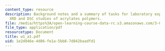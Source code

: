 ```yaml
---
content_type: resource
description: Background notes and a summary of tasks for laboratory experiments on
  XRD and DSC studies of acrylates polymers.
file: /media/https%3A/open-learning-course-data-rc.s3.amazonaws.com/3-014-materials-laboratory-fall-2006/1e2d846e4d86fe1a5bb87d842baadfd1_w1_a1.pdf
file_type: application/pdf
resourcetype: Document
title: w1_a1.pdf
uid: 1e2d846e-4d86-fe1a-5bb8-7d842baadfd1
---
```

